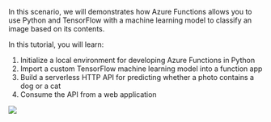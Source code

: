 In this scenario, we will demonstrates how Azure Functions allows you to use Python and TensorFlow with a machine learning model to classify an image based on its contents.

In this tutorial, you will learn:

1. Initialize a local environment for developing Azure Functions in Python
2. Import a custom TensorFlow machine learning model into a function app
3. Build a serverless HTTP API for predicting whether a photo contains a dog or a cat
4. Consume the API from a web application

![](https://github.com/fenago/katacoda-scenarios/raw/master/azure-functions/azure-functions-python-tensorflow/steps/2/frontend.JPG)